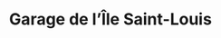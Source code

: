 ---
title: "Garage de l’Île Saint-Louis"
url: /paris/garage-de-lile-saint-louis/
shop: réparation de voitures
---